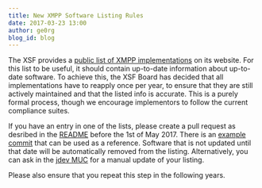 ```yaml
---
title: New XMPP Software Listing Rules
date: 2017-03-23 13:00
author: ge0rg
blog_id: blog
---
```

The XSF provides a [public list of XMPP implementations][0] on its
website. For this list to be useful, it should contain up-to-date
information about up-to-date software.
To achieve this, the XSF Board has decided that all implementations have
to reapply once per year, to ensure that they are still actively
maintained and that the listed info is accurate. This is a purely formal
process, though we encourage implementors to follow the current compliance
suites.

If you have an entry in one of the lists, please create a pull request
as desribed in the [README][1] before the 1st of May 2017. There is an
[example commit][2] that can be used as a reference. Software that is not updated until
that date will be automatically removed from the listing. Alternatively, you
can ask in the [jdev MUC][3] for a manual update of your listing.

Please also ensure that you repeat this step in the following years.

[0]:https://xmpp.org/software
[1]:https://github.com/xsf/xmpp.org/blob/master/data/README.rst
[2]:https://github.com/xsf/xmpp.org/commit/8724430ff702bab98865ef2338cd392c277a71ee
[3]:xmpp:jdev@conference.jabber.org?join


